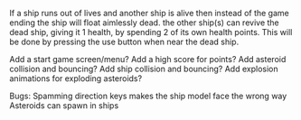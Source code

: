 If a ship runs out of lives and another ship is alive then instead of the game ending the ship will float aimlessly dead. the other ship(s) can revive the dead ship, giving it 1 health, by spending 2 of its own health points. This will be done by pressing the use button when near the dead ship.

Add a start game screen/menu?
Add a high score for points?
Add asteroid collision and bouncing?
Add ship collision and bouncing?
Add explosion animations for exploding asteroids?

Bugs:
Spamming direction keys makes the ship model face the wrong way
Asteroids can spawn in ships
